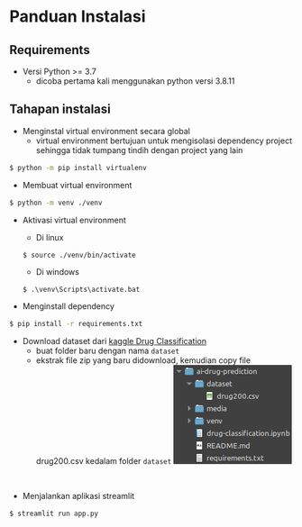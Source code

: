 # Panduan Instalasi

## Requirements

- Versi Python >= 3.7
	- dicoba pertama kali menggunakan python versi 3.8.11

## Tahapan instalasi

- Menginstal virtual environment secara global
	- virtual environment bertujuan untuk mengisolasi dependency project sehingga tidak tumpang tindih dengan project yang lain

```bash
$ python -m pip install virtualenv
```

- Membuat virtual environment

```bash
$ python -m venv ./venv
```

- Aktivasi virtual environment

	- Di linux
	```bash
	$ source ./venv/bin/activate
	```

	- Di windows
	```shell
	$ .\venv\Scripts\activate.bat
	```

- Menginstall dependency

```bash
$ pip install -r requirements.txt
```

- Download dataset dari [kaggle Drug Classification](https://www.kaggle.com/prathamtripathi/drug-classification)
	- buat folder baru dengan nama `dataset`
	- ekstrak file zip yang baru didownload, kemudian copy file drug200.csv kedalam folder `dataset`
	![](media/001.png)

<br>

- Menjalankan aplikasi streamlit
```bash
$ streamlit run app.py
```